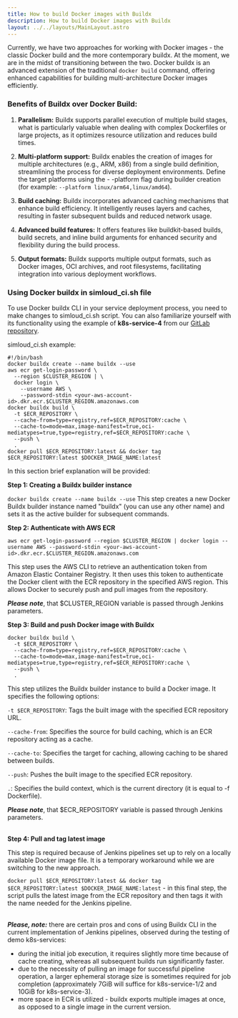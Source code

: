 ```yaml
---
title: How to build Docker images with Buildx
description: How to build Docker images with Buildx
layout: ../../layouts/MainLayout.astro
---
```


Currently, we have two approaches for working with Docker images - the classic Docker build and the more contemporary buildx. At the moment, we are in the midst of transitioning between the two. Docker buildx is an advanced extension of the traditional `docker build` command, offering enhanced capabilities for building multi-architecture Docker images efficiently. 

### **Benefits of Buildx over Docker Build:**
1. **Parallelism:** Buildx supports parallel execution of multiple build stages, what is particularly valuable when dealing with complex Dockerfiles or large projects, as it optimizes resource utilization and reduces build times.

2. **Multi-platform support:** Buildx enables the creation of images for multiple architectures (e.g., ARM, x86) from a single build definition, streamlining the process for diverse deployment environments. Define the target platforms using the - -platform flag during builder creation (for example: `--platform linux/arm64,linux/amd64`).

3. **Build caching:** Buildx incorporates advanced caching mechanisms that enhance build efficiency. It intelligently reuses layers and caches, resulting in faster subsequent builds and reduced network usage.

4. **Advanced build features:** It offers features like buildkit-based builds, build secrets, and inline build arguments for enhanced security and flexibility during the build process.

5. **Output formats:** Buildx supports multiple output formats, such as Docker images, OCI archives, and root filesystems, facilitating integration into various deployment workflows.

### **Using Docker buildx in simloud_ci.sh file**
To use Docker buildx CLI in your service deployment process, you need to make changes to simloud_ci.sh script. You can also familiarize yourself with its functionality using the example of **k8s-service-4** from our [GitLab repository](https://gitlab.com/simloud-demo/k8s-service-4/).

simloud_ci.sh example:
```
#!/bin/bash
docker buildx create --name buildx --use
aws ecr get-login-password \
  --region $CLUSTER_REGION | \
  docker login \
    --username AWS \
    --password-stdin <your-aws-account-id>.dkr.ecr.$CLUSTER_REGION.amazonaws.com
docker buildx build \
  -t $ECR_REPOSITORY \
  --cache-from=type=registry,ref=$ECR_REPOSITORY:cache \
  --cache-to=mode=max,image-manifest=true,oci-mediatypes=true,type=registry,ref=$ECR_REPOSITORY:cache \
  --push \
  .
docker pull $ECR_REPOSITORY:latest && docker tag $ECR_REPOSITORY:latest $DOCKER_IMAGE_NAME:latest
```
In this section brief explanation will be provided:

**Step 1: Creating a Buildx builder instance**    

`docker buildx create --name buildx --use`
This step creates a new Docker Buildx builder instance named "buildx" (you can use any other name) and sets it as the active builder for subsequent commands. 

**Step 2: Authenticate with AWS ECR**

`aws ecr get-login-password --region $CLUSTER_REGION | docker login --username AWS --password-stdin <your-aws-account-id>.dkr.ecr.$CLUSTER_REGION.amazonaws.com`

This step uses the AWS CLI to retrieve an authentication token from Amazon Elastic Container Registry. It then uses this token to authenticate the Docker client with the ECR repository in the specified AWS region. This allows Docker to securely push and pull images from the repository. 

***Please note***, that $CLUSTER_REGION variable is passed through Jenkins parameters.

**Step 3: Build and push Docker image with Buildx**

```
docker buildx build \
  -t $ECR_REPOSITORY \
  --cache-from=type=registry,ref=$ECR_REPOSITORY:cache \
  --cache-to=mode=max,image-manifest=true,oci-mediatypes=true,type=registry,ref=$ECR_REPOSITORY:cache \
  --push \
  .
```
This step utilizes the Buildx builder instance to build a Docker image. It specifies the following options:

`-t $ECR_REPOSITORY`: Tags the built image with the specified ECR repository URL.

`--cache-from`: Specifies the source for build caching, which is an ECR repository acting as a cache.

`--cache-to`: Specifies the target for caching, allowing caching to be shared between builds.

`--push`: Pushes the built image to the specified ECR repository.

`.`: Specifies the build context, which is the current directory (it is equal to -f Dockerfile).

***Please note***, that $ECR_REPOSITORY variable is passed through Jenkins parameters.\
<br>

**Step 4: Pull and tag latest image**

This step is required because of Jenkins pipelines set up to rely on a locally available Docker image file. It is a temporary workaround while we are switching to the new approach.

`docker pull $ECR_REPOSITORY:latest && docker tag $ECR_REPOSITORY:latest $DOCKER_IMAGE_NAME:latest` - 
in this final step, the script pulls the latest image from the ECR repository and then tags it with the name needed for the Jenkins pipeline.\
<br>

 

***Please, note:*** there are certain pros and cons of using Buildx CLI in the current implementation of Jenkins pipelines, observed during the testing of demo k8s-services:

- during the initial job execution, it requires slightly more time because of cache creating, whereas all subsequent builds run significantly faster.
- due to the necessity of pulling an image for successful pipeline operation, a larger ephemeral storage size is sometimes required for job completion (approximately 7GiB will suffice for k8s-service-1/2 and 10GiB for k8s-service-3).
- more space in ECR is utilized - buildx exports multiple images at once, as opposed to a single image in the current version.